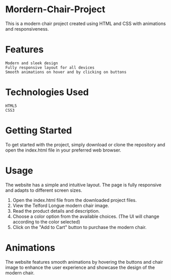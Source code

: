 # Mordern-Chair-Project
This is a modern chair project created using HTML and CSS with animations and responsiveness.

# Features
    Modern and sleek design
    Fully responsive layout for all devices
    Smooth animations on hover and by clicking on buttons

# Technologies Used
    HTML5
    CSS3

# Getting Started
To get started with the project, simply download or clone the repository and open the index.html file in your preferred web browser.

# Usage

The website has a simple and intuitive layout. The page is fully responsive and adapts to different screen sizes.
1. Open the index.html file from the downloaded project files.
2. View the Telford Longue modern chair image.
3. Read the product details and description.
4. Choose a color option from the available choices. (The UI will change according to the color selected)
5. Click on the "Add to Cart" button to purchase the modern chair.

# Animations
The website features smooth animations by hovering the buttons and chair image to enhance the user experience and showcase the design of the modern chair.
